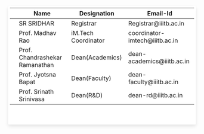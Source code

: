 <html lang="en">
<body>
<style>
@import url(https://fonts.googleapis.com/css?family=Roboto:400,500,700,300,100);

body {
  background-color: #3e94ec;
  font-family: "Roboto", helvetica, arial, sans-serif;
  font-size: 16px;
  font-weight: 400;
  text-rendering: optimizeLegibility;
}

div.table-title {
   display: block;
  margin: auto;
  max-width: 600px;
  padding:5px;
  width: 100%;
}

.table-title h3 {
   color: #fafafa;
   font-size: 30px;
   font-weight: 400;
   font-style:normal;
   font-family: "Roboto", helvetica, arial, sans-serif;
   text-shadow: -1px -1px 1px rgba(0, 0, 0, 0.1);
   text-transform:uppercase;
}
.table-fill {
  background: white;
  border-radius:3px;
  border-collapse: collapse;
  height: 320px;
  margin: auto;
  max-width: 600px;
  padding:5px;
  width: 100%;
  box-shadow: 0 5px 10px rgba(0, 0, 0, 0.1);
  animation: float 5s infinite;
}

th {
  color:#D5DDE5;;
  background:#1b1e24;
  border-bottom:4px solid #9ea7af;
  border-right: 1px solid #343a45;
  font-size:23px;
  font-weight: 100;
  padding:24px;
  text-align:left;
  text-shadow: 0 1px 1px rgba(0, 0, 0, 0.1);
  vertical-align:middle;
}

th:first-child {
  border-top-left-radius:3px;
}

th:last-child {
  border-top-right-radius:3px;
  border-right:none;
}

tr {
  border-top: 1px solid #C1C3D1;
  border-bottom-: 1px solid #C1C3D1;
  color:#666B85;
  font-size:16px;
  font-weight:normal;
  text-shadow: 0 1px 1px rgba(256, 256, 256, 0.1);
}

tr:hover td {
  background:#4E5066;
  color:#FFFFFF;
  border-top: 1px solid #22262e;
  border-bottom: 1px solid #22262e;
}

tr:first-child {
  border-top:none;
}

tr:last-child {
  border-bottom:none;
}

tr:nth-child(odd) td {
  background:#EBEBEB;
}

tr:nth-child(odd):hover td {
  background:#4E5066;
}

tr:last-child td:first-child {
  border-bottom-left-radius:3px;
}

tr:last-child td:last-child {
  border-bottom-right-radius:3px;
}

td {
  background:#FFFFFF;
  padding:20px;
  text-align:left;
  vertical-align:middle;
  font-weight:300;
  font-size:18px;
  text-shadow: -1px -1px 1px rgba(0, 0, 0, 0.1);
  border-right: 1px solid #C1C3D1;
}

td:last-child {
  border-right: 0px;
}

th.text-left {
  text-align: left;
}

th.text-center {
  text-align: center;
}

th.text-right {
  text-align: right;
}

td.text-left {
  text-align: left;
}

td.text-center {
  text-align: center;
}

td.text-right {
  text-align: right;
}
</style>
<table class="table-fill">
<thead>
<tr>
<th class="text-left"></th>
<th class="text-left">Name</th>
<th class="text-left">Designation</th>
<th class="text-left">Email-Id</th>  
</tr>
</thead>
<tbody class="table-hover">
<tr>
<td class="text-left"><img src="https://media.licdn.com/mpr/mpr/shrinknp_400_400/AAEAAQAAAAAAAAXoAAAAJGZiMDlmYjAzLTdiZTUtNDdlOS1hZWE0LTVhZGZhN2NhM2ZhOA.jpg" alt=""></td>
<td class="text-left">SR SRIDHAR</td>
<td class="text-left">Registrar</td>
<td class="text-left">Registrar@iiitb.ac.in</td>  
</tr>
<tr>
<td class="text-left"><img src="https://www.iiitb.ac.in/main-control/user_images/1472529878.jpg" alt=""></td>
<td class="text-left">Prof. Madhav Rao</td>  
<td class="text-left">iM.Tech Coordinator</td>
<td class="text-left">coordinator-imtech@iiitb.ac.in</td>
</tr>
<tr>
<td class="text-left"><img src="https://www.iiitb.ac.in/main-control/user_images/1486624837.JPG" alt=""></td>
<td class="text-left">Prof. Chandrashekar Ramanathan</td>
<td class="text-left">Dean(Academics)</td>
  <td class="text-left">dean-academics@iiitb.ac.in</td>
</tr>
<tr>
<td class="text-left"><img src="https://www.iiitb.ac.in/main-control/user_images/1486624800.JPG" alt=""></td>
<td class="text-left">Prof. Jyotsna Bapat</td>
<td class="text-left">Dean(Faculty)</td>
<td class="text-left">dean-faculty@iiitb.ac.in</td>
</tr>
<tr>
<td class="text-left"><img src="https://www.iiitb.ac.in/main-control/user_images/1486624712.JPG" alt=""></td>
<td class="text-left">Prof. Srinath Srinivasa</td>
<td class="text-left">Dean(R&D)</td>
<td class="text-left">dean-rd@iiitb.ac.in</td>
</tr>
</tbody>
</table>
</body>
